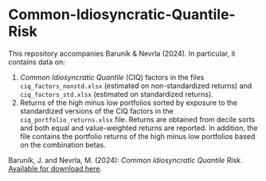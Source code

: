 # Common-Idiosyncratic-Quantile-Risk

This repository accompanies Baruník & Nevrla (2024). In particular, it contains data on:
1. *Common Idiosyncratic Quantile* (CIQ) factors in the files `ciq_factors_nonstd.xlsx` (estimated on non-standardized returns) and `ciq_factors_std.xlsx` (estimated on standardized returns).
2. Returns of the high minus low portfolios sorted by exposure to the standardized versions of the CIQ factors in the `ciq_portfolio_returns.xlsx` file. Returns are obtained from decile sorts and both equal and value-weighted returns are reported. In addition, the file contains the portfolio returns of the high minus low portfolios based on the combination betas.

Baruník, J. and Nevrla, M. (2024): *Common Idiosyncratic Quantile Risk*. [Available for download here](https://matejnevrla.github.io/files/common_idio_quant_revised.pdf).

